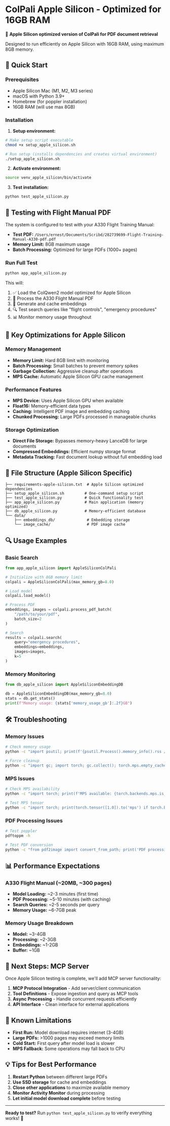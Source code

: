 # ColPali Apple Silicon - Optimized for 16GB RAM

🍎 **Apple Silicon optimized version of ColPali for PDF document retrieval**

Designed to run efficiently on Apple Silicon with 16GB RAM, using maximum 8GB memory.

## 🚀 Quick Start

### Prerequisites
- Apple Silicon Mac (M1, M2, M3 series)
- macOS with Python 3.9+
- Homebrew (for poppler installation)
- 16GB RAM (will use max 8GB)

### Installation

1. **Setup environment:**
```bash
# Make setup script executable
chmod +x setup_apple_silicon.sh

# Run setup (installs dependencies and creates virtual environment)
./setup_apple_silicon.sh
```

2. **Activate environment:**
```bash
source venv_apple_silicon/bin/activate
```

3. **Test installation:**
```bash
python test_apple_silicon.py
```

## 🧪 Testing with Flight Manual PDF

The system is configured to test with your A330 Flight Training Manual:
- **Test PDF:** `/Users/ernest/Documents/Scribd/282739699-Flight-Training-Manual-A330-pdf.pdf`
- **Memory Limit:** 8GB maximum usage
- **Batch Processing:** Optimized for large PDFs (1000+ pages)

### Run Full Test
```bash
python app_apple_silicon.py
```

This will:
1. ✅ Load the ColQwen2 model optimized for Apple Silicon
2. 📄 Process the A330 Flight Manual PDF 
3. 💾 Generate and cache embeddings
4. 🔍 Test search queries like "flight controls", "emergency procedures"
5. 📊 Monitor memory usage throughout

## 🎯 Key Optimizations for Apple Silicon

### Memory Management
- **Memory Limit:** Hard 8GB limit with monitoring
- **Batch Processing:** Small batches to prevent memory spikes
- **Garbage Collection:** Aggressive cleanup after operations
- **MPS Cache:** Automatic Apple Silicon GPU cache management

### Performance Features
- **MPS Device:** Uses Apple Silicon GPU when available
- **Float16:** Memory-efficient data types
- **Caching:** Intelligent PDF image and embedding caching
- **Chunked Processing:** Large PDFs processed in manageable chunks

### Storage Optimization
- **Direct File Storage:** Bypasses memory-heavy LanceDB for large documents
- **Compressed Embeddings:** Efficient numpy storage format
- **Metadata Tracking:** Fast document lookup without full embedding load

## 📁 File Structure (Apple Silicon Specific)

```
├── requirements-apple-silicon.txt  # Apple Silicon optimized dependencies
├── setup_apple_silicon.sh         # One-command setup script
├── test_apple_silicon.py          # Quick functionality test
├── app_apple_silicon.py           # Main application (memory optimized)
├── db_apple_silicon.py            # Memory-efficient database
└── data/
    ├── embeddings_db/              # Embedding storage
    └── image_cache/                # PDF image cache
```

## 🔍 Usage Examples

### Basic Search
```python
from app_apple_silicon import AppleSiliconColPali

# Initialize with 8GB memory limit
colpali = AppleSiliconColPali(max_memory_gb=8.0)

# Load model
colpali.load_model()

# Process PDF
embeddings, images = colpali.process_pdf_batch(
    "/path/to/your/pdf", 
    batch_size=2
)

# Search
results = colpali.search(
    query="emergency procedures", 
    embeddings=embeddings, 
    images=images, 
    k=5
)
```

### Memory Monitoring
```python
from db_apple_silicon import AppleSiliconEmbeddingDB

db = AppleSiliconEmbeddingDB(max_memory_gb=8.0)
stats = db.get_stats()
print(f"Memory usage: {stats['memory_usage_gb']:.2f}GB")
```

## 🛠️ Troubleshooting

### Memory Issues
```bash
# Check memory usage
python -c "import psutil; print(f'{psutil.Process().memory_info().rss / (1024**3):.2f}GB')"

# Force cleanup
python -c "import gc; import torch; gc.collect(); torch.mps.empty_cache() if torch.backends.mps.is_available() else None"
```

### MPS Issues
```bash
# Check MPS availability
python -c "import torch; print(f'MPS available: {torch.backends.mps.is_available()}')"

# Test MPS tensor
python -c "import torch; print(torch.tensor([1.0]).to('mps') if torch.backends.mps.is_available() else 'MPS not available')"
```

### PDF Processing Issues
```bash
# Test poppler
pdftoppm -h

# Test PDF conversion
python -c "from pdf2image import convert_from_path; print('PDF processing works')"
```

## 📊 Performance Expectations

### A330 Flight Manual (~20MB, ~300 pages)
- **Model Loading:** ~2-3 minutes (first time)
- **PDF Processing:** ~5-10 minutes (with caching)
- **Search Queries:** ~2-5 seconds per query
- **Memory Usage:** ~6-7GB peak

### Memory Usage Breakdown
- **Model:** ~3-4GB
- **Processing:** ~2-3GB
- **Embeddings:** ~1-2GB
- **Buffer:** ~1GB

## 🔄 Next Steps: MCP Server

Once Apple Silicon testing is complete, we'll add MCP server functionality:

1. **MCP Protocol Integration** - Add server/client communication
2. **Tool Definitions** - Expose ingestion and query as MCP tools
3. **Async Processing** - Handle concurrent requests efficiently
4. **API Interface** - Clean interface for external applications

## 🐛 Known Limitations

- **First Run:** Model download requires internet (3-4GB)
- **Large PDFs:** >1000 pages may exceed memory limits
- **Cold Start:** First query after model load is slower
- **MPS Fallback:** Some operations may fall back to CPU

## 💡 Tips for Best Performance

1. **Restart Python** between different large PDFs
2. **Use SSD storage** for cache and embeddings
3. **Close other applications** to maximize available memory
4. **Monitor Activity Monitor** during processing
5. **Let initial model download complete** before testing

---

**Ready to test?** Run `python test_apple_silicon.py` to verify everything works! 🚀
